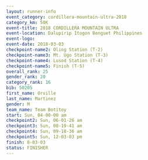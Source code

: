 ```yaml
---
layout: runner-info 
event_category: cordillera-mountain-ultra-2018 
category_km: 50K 
event-title: 2018 CORDILLERA MOUNTAIN ULTRA 
event-location: Dalupirip Itogon Benguet Philippines 
event-logo: 
event-date: 2018-03-03 
checkpoint-name2: Oling Station (T-2) 
checkpoint-name3: Mt. Ugo Station (T-3) 
checkpoint-name4: Lusod Station (T-4) 
checkpoint-name5: Finish (T-5) 
overall_rank: 25
gender_rank: 20
category_rank: 16
bib: 50205
first_name: Orville
last_name: Martinez
gender: M
team_name: Team Botitoy
start: Sun, 04-00-00 am
checkpoint2: Sun, 06-01-26 am
checkpoint3: Sun, 08-19-41 am
checkpoint4: Sun, 09-18-36 am
checkpoint5: Sun, 12-03-03 pm
finish: 8-03-03
status: FINISHER
---
```

